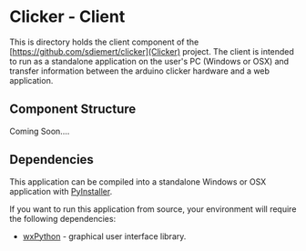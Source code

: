 # Clicker - Client

This is directory holds the client component of the [https://github.com/sdiemert/clicker](Clicker) project. The client is intended to run as a standalone application on the user's PC (Windows or OSX) and transfer information between the arduino clicker hardware and a web application. 

## Component Structure

Coming Soon....

## Dependencies

This application can be compiled into a standalone Windows or OSX application with [PyInstaller](https://github.com/pyinstaller/pyinstaller/wiki).

If you want to run this application from source, your environment will require the following dependencies:

* [wxPython](http://www.wxpython.org/) - graphical user interface library.
